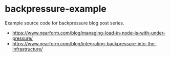 # backpressure-example

Example source code for backpressure blog post series.

- https://www.nearform.com/blog/managing-load-in-node-js-with-under-pressure/
- https://www.nearform.com/blog/integrating-backpressure-into-the-infrastructure/
